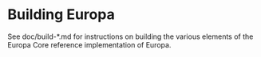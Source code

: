 Building Europa
================

See doc/build-*.md for instructions on building the various
elements of the Europa Core reference implementation of Europa.
